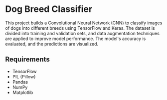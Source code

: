 # Dog Breed Classifier

This project builds a Convolutional Neural Network (CNN) to classify images of dogs into different breeds using TensorFlow and Keras. The dataset is divided into training and validation sets, and data augmentation techniques are applied to improve model performance. The model's accuracy is evaluated, and the predictions are visualized.

## Requirements

- TensorFlow
- PIL (Pillow)
- Pandas
- NumPy
- Matplotlib


